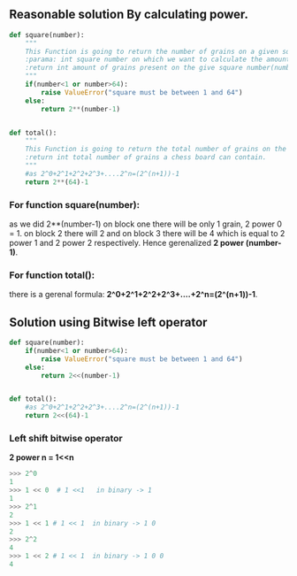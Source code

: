 ## Reasonable solution By calculating power.

```python
def square(number):
    """
    This Function is going to return the number of grains on a given square number.
    :parama: int square number on which we want to calculate the amount of grains.
    :return int amount of grains present on the give square number(number).
    """
    if(number<1 or number>64):
        raise ValueError("square must be between 1 and 64")
    else:
        return 2**(number-1)


def total():
    """
    This Function is going to return the total number of grains on the chess board.
    :return int total number of grains a chess board can contain.
    """
    #as 2^0+2^1+2^2+2^3+....2^n=(2^(n+1))-1
    return 2**(64)-1
```

### For function square(number):
as we did 2**(number-1) on block one there will be only 1 grain, 2 power 0 = 1.
on block 2 there will 2 and on block 3 there will be 4 which is equal to 2 power 1 and 2 power 2 respectively.
Hence gerenalized **2 power (number-1)**.

### For function total():
there is a gerenal formula:
**2^0+2^1+2^2+2^3+....+2^n=(2^(n+1))-1**.

## Solution using Bitwise left operator
```python
def square(number):
    if(number<1 or number>64):
        raise ValueError("square must be between 1 and 64")
    else:
        return 2<<(number-1)


def total():
    #as 2^0+2^1+2^2+2^3+....2^n=(2^(n+1))-1
    return 2<<(64)-1
```
### Left shift bitwise operator

**2 power n = 1<<n**
```python
>>> 2^0
1
>>> 1 << 0  # 1 <<1   in binary -> 1
1
>>> 2^1
2
>>> 1 << 1 # 1 << 1  in binary -> 1 0
2
>>> 2^2
4
>>> 1 << 2 # 1 << 1  in binary -> 1 0 0
4
```
